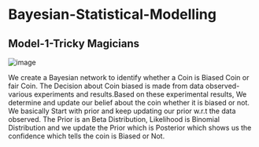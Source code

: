 # Bayesian-Statistical-Modelling
## Model-1-Tricky Magicians
![image](https://user-images.githubusercontent.com/47551095/123717362-973b8b80-d874-11eb-8430-5f2197b7ab3c.png)

We create a Bayesian network to identify whether a Coin is Biased Coin or fair Coin. The Decision about Coin biased is made from data observed-various experiments and results.Based on these experimental results, We determine and update our belief about the coin whether it is biased or not. We basically Start with prior and keep updating our prior w.r.t the data observed. The Prior is an Beta Distribution, Likelihood is Binomial Distribution and we update the Prior which is Posterior which shows us the confidence which tells the coin is Biased or Not.

